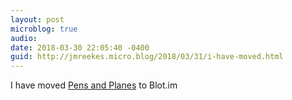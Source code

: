 ```yaml
---
layout: post
microblog: true
audio: 
date: 2018-03-30 22:05:40 -0400
guid: http://jmreekes.micro.blog/2018/03/31/i-have-moved.html
---
```

I have moved [Pens and Planes](https://www.pensandplanes.com/2018/03/30/switching-to-blot-im) to Blot.im
